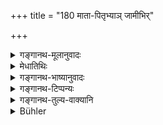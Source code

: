 +++
title = "180 माता-पितृभ्याञ् जामीभिर्"

+++

<details><summary>गङ्गानथ-मूलानुवादः</summary>

He shall not have a quarrel with the officiating priest, the priest, or his Teacher, or with his maternal uncle, or his guests or dependants, with children, or with old or sick persons, or with doctors, with his paternal relations or marriage relations, with his parents, or female relations, or brother or son, or wife, or daughter, or with his slaves.—(179-180).
</details>

<details><summary>मेधातिथिः</summary>

**न समाचरेद्** इत्य् एकैकेन संबध्यते । **संश्रिता** आश्रयागता उपजीविनः । **वैद्या** विद्वांसो भिषजो वा । **ज्ञातयः** पितृपक्षाः । **संबन्धिनो** वैवाह्याः । **बान्धवा** मातृपक्षा मातृष्वस्रीयप्रभृतयः । **जामयो** भगिन्याः स्ववासिनश् च । **विवादो** विरोधः प्रतिकूलाचरणं वाक्कलहश् च । एतैर् न कुर्यात् ॥ ४.१७९–८० ॥
</details>

<details><summary>गङ्गानथ-भाष्यानुवादः</summary>

‘*He* *shall not have*’—is connected with each of the persons.

‘*Dependants*’—who derive their livelihood from him.

‘*Doctors*’—learned men, or physicians.

‘*Jñāti*’—paternal relations.

‘*Sambandhi*’—relations by marriage.

‘*Bāndhava*’—maternal relations; sons of maternal aunt, and so forth.

‘*Female relations*’—sisters and other married relations.

‘*Quarrel*’—any sort of misunderstanding or unpleasant dealing, and even wordy quarrel—‘*he shall not do*’—with any of these.—(180).
</details>

<details><summary>गङ्गानथ-टिप्पन्यः</summary>

**(verses 4.179-180)  
**

These verses are quoted in *Vīramitrodaya* (Saṃskāra, p. 573);—and in
*Madanapārijāta* (p. 120).
</details>

<details><summary>गङ्गानथ-तुल्य-वाक्यानि</summary>

**(verses 4.179-181)  
**

*Mahābhārata* (Śānti, 249.14-17).—(Same as Manu; but reading ‘*Etān
vīmucya saṃvādān*’ for ‘*etairvivādān santyajya* and ‘*jitaḥ*.’ for ‘*jitaiḥ*.’)

*Yājñavalkya* (1.157-158).—‘The Householder wins all regions by avoiding
quarrels with his mother, father, brother, female relations, relations by marriage, maternal uncle, aged persons, boys, sick persons, his teacher, doctors, dependants and relations, his priest, the officiating priest, his own children, wife, slaves and paternal relations.’
</details>

<details><summary>Bühler</summary>

180	With his father and his mother, with female relatives, with a brother, with his son and his wife, with his daughter and with his slaves, let him not have quarrels.
</details>

